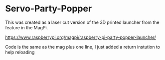 # Servo-Party-Popper
This was created as a laser cut version of the 3D printed launcher from the feature in the MagPi.

https://www.raspberrypi.org/magpi/raspberry-pi-party-popper-launcher/

Code is the same as the mag plus one line, I just added a return instution to help reloading
